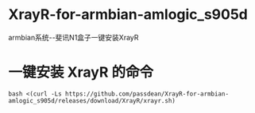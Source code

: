 # XrayR-for-armbian-amlogic_s905d
armbian系统--斐讯N1盒子一键安装XrayR

# 一键安装 XrayR 的命令
```
bash <(curl -Ls https://github.com/passdean/XrayR-for-armbian-amlogic_s905d/releases/download/XrayR/xrayr.sh)
```
